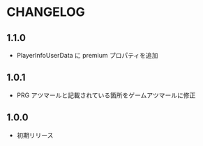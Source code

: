 # CHANGELOG

## 1.1.0
* PlayerInfoUserData に premium プロパティを追加

## 1.0.1
* PRG アツマールと記載されている箇所をゲームアツマールに修正

## 1.0.0
* 初期リリース
